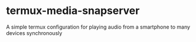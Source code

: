 # termux-media-snapserver
A simple termux configuration for playing audio from a smartphone to many devices synchronously
